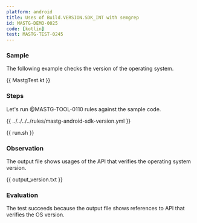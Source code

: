 ```yaml
---
platform: android
title: Uses of Build.VERSION.SDK_INT with semgrep
id: MASTG-DEMO-0025
code: [kotlin]
test: MASTG-TEST-0245
---
```


### Sample

The following example checks the version of the operating system.

{{ MastgTest.kt }}

### Steps

Let's run @MASTG-TOOL-0110 rules against the sample code.

{{ ../../../../rules/mastg-android-sdk-version.yml }}

{{ run.sh }}

### Observation

The output file shows usages of the API that verifies the operating system version.

{{ output_version.txt }}

### Evaluation

The test succeeds because the output file shows references to API that verifies the OS version.
